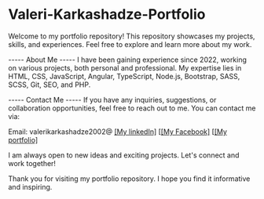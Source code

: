 # Valeri-Karkashadze-Portfolio

Welcome to my portfolio repository! This repository showcases my projects, skills, and experiences. Feel free to explore and learn more about my work.

-----  About Me  -----
I have been gaining experience since 2022, working on various projects, both personal and professional. My expertise lies in HTML, CSS, JavaScript, Angular, TypeScript, Node.js, Bootstrap, SASS, SCSS, Git, SEO, and PHP.

-----  Contact Me  -----
If you have any inquiries, suggestions, or collaboration opportunities, feel free to reach out to me. You can contact me via:

Email: valerikarkashadze2002@
[[My linkedIn]](https://www.linkedin.com/in/valerikarkashadze/)
[[[My Facebook]](https://www.facebook.com/valeri.qarqashadze/)
[[[My portfolio]](http://valerikarkashadze.com/)


I am always open to new ideas and exciting projects. Let's connect and work together!

Thank you for visiting my portfolio repository. I hope you find it informative and inspiring.
